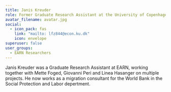 ```yaml
---
title: Janis Kreuder
role: Former Graduate Research Assistant at the University of Copenhagen
avatar_filename: avatar.jpg
social:
  - icon_pack: fas
    link: "mailto: lfz844@econ.ku.dk"
    icon: envelope
superuser: false
user_groups:
  - EARN Researchers
---
```

Janis Kreuder was a Graduate Research Assistant at EARN, working together with Mette Foged, Giovanni Peri and Linea Hasanger on multiple projects. He now works as a migration consultant for the World Bank in the Social Protection and Labor depertment.